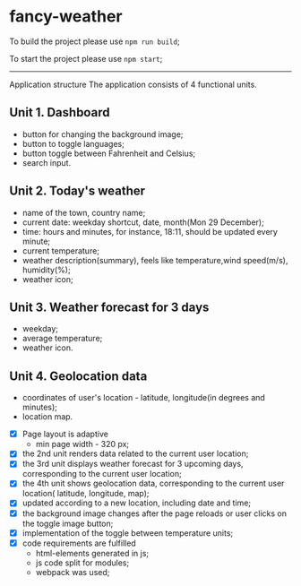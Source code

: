 # fancy-weather

To build the project please use `npm run build`;

To start the project please use `npm start`;


-------

Application structure
The application consists of 4 functional units.

## Unit 1. Dashboard
- button for changing the background image;
- button to toggle languages;
- button toggle between Fahrenheit and Celsius;
- search input.
## Unit 2. Today's weather
- name of the town, country name;
- current date: weekday shortcut, date, month(Mon 29 December);
- time: hours and minutes, for instance, 18:11, should be updated every minute;
- current temperature;
- weather description(summary), feels like temperature,wind speed(m/s), humidity(%);
- weather icon;
## Unit 3. Weather forecast for 3 days
- weekday;
- average temperature;
- weather icon.
## Unit 4. Geolocation data
- coordinates of user's location - latitude, longitude(in degrees and minutes);
- location map.


-[x] Page layout is adaptive
   - min page width - 320 px;
-[x] the 2nd unit renders data related to the current user location;
-[x] the 3rd unit displays weather forecast for 3 upcoming days, corresponding to the current user location;
-[x] the 4th unit shows geolocation data, corresponding to the current user location( latitude, longitude, map);
-[x] updated according to a new location, including date and time;
-[x] the background image changes after the page reloads or user clicks on the toggle image button;
-[x] implementation of the toggle between temperature units;
-[x] code requirements are fulfilled
  - html-elements generated in js;
  - js code split for modules;
  - webpack was used;
  

